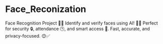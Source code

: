 # Face_Reconization
Face Recognition Project 🤖📸
Identify and verify faces using AI! 🧠✨ Perfect for security 🔒, attendance 🕒, and smart access 🚪. Fast, accurate, and privacy-focused. 😊✅

